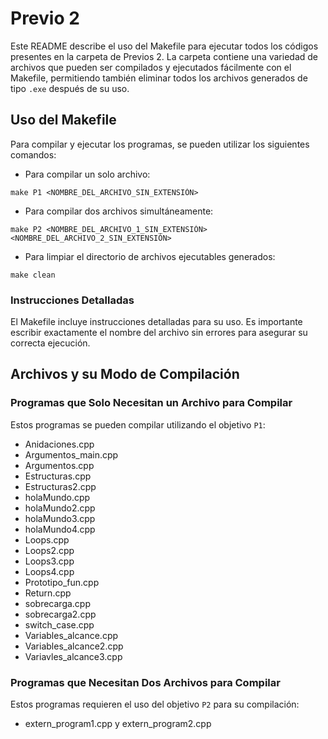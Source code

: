 # Previo 2

Este README describe el uso del Makefile para ejecutar todos los códigos presentes en la carpeta de Previos 2. La carpeta contiene una variedad de archivos que pueden ser compilados y ejecutados fácilmente con el Makefile, permitiendo también eliminar todos los archivos generados de tipo `.exe` después de su uso.

## Uso del Makefile

Para compilar y ejecutar los programas, se pueden utilizar los siguientes comandos:

- Para compilar un solo archivo:
```
make P1 <NOMBRE_DEL_ARCHIVO_SIN_EXTENSIÓN>
```

- Para compilar dos archivos simultáneamente:
```
make P2 <NOMBRE_DEL_ARCHIVO_1_SIN_EXTENSIÓN> <NOMBRE_DEL_ARCHIVO_2_SIN_EXTENSIÓN>
```

- Para limpiar el directorio de archivos ejecutables generados:
```
make clean
```


### Instrucciones Detalladas

El Makefile incluye instrucciones detalladas para su uso. Es importante escribir exactamente el nombre del archivo sin errores para asegurar su correcta ejecución.

## Archivos y su Modo de Compilación

### Programas que Solo Necesitan un Archivo para Compilar

Estos programas se pueden compilar utilizando el objetivo `P1`:

- Anidaciones.cpp
- Argumentos_main.cpp
- Argumentos.cpp
- Estructuras.cpp
- Estructuras2.cpp
- holaMundo.cpp
- holaMundo2.cpp
- holaMundo3.cpp
- holaMundo4.cpp
- Loops.cpp
- Loops2.cpp
- Loops3.cpp
- Loops4.cpp
- Prototipo_fun.cpp
- Return.cpp
- sobrecarga.cpp
- sobrecarga2.cpp
- switch_case.cpp
- Variables_alcance.cpp
- Variables_alcance2.cpp
- Variavles_alcance3.cpp

### Programas que Necesitan Dos Archivos para Compilar

Estos programas requieren el uso del objetivo `P2` para su compilación:

- extern_program1.cpp y extern_program2.cpp
